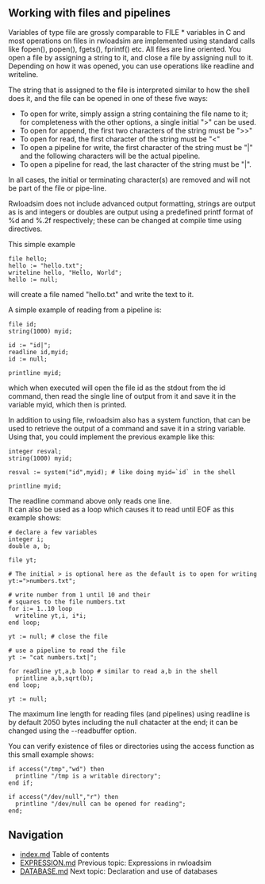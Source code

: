 ## Working with files and pipelines
Variables of type file are grossly comparable to FILE * variables in C 
and most operations on files in rwloadsim are implemented using 
standard calls like fopen(), popen(), fgets(), fprintf() etc.
All files are line oriented.
You open a file by assigning a string to it, and close a file by 
assigning null to it.
Depending on how it was opened, you can use operations like readline 
and writeline.  

The string that is assigned to the file is interpreted similar to how the shell does it,
and the file can be opened in one of these five ways:

* To open for write, simply assign a string containing the file name to it; for completeness with the other options, a single initial ">" can be used.
* To open for append, the first two characters of the string must be "\>\>"
* To open for read, the first character of the string must be "<"
* To open a pipeline for write, the first character of the string must be "\|" and the following characters will be the actual pipeline.
* To open a pipeline for read, the last character of the string must be "\|".

In all cases, the initial or terminating character(s) are removed and will not be part of the file or pipe-line.

Rwloadsim does not include advanced output formatting, strings are 
output as is and integers or doubles are output using a predefined 
printf format of %d and %.2f respectively; these can be changed at 
compile time using directives.

This simple example
```
file hello;
hello := "hello.txt";
writeline hello, "Hello, World";
hello := null;
```
will create a file named "hello.txt" and write the text to it.  

A simple example of reading from a pipeline is:
```
file id;
string(1000) myid;

id := "id|";
readline id,myid;
id := null;

printline myid;
```
which when executed will open the file id as the stdout from the id 
command, then read the single line of output from it and save it in the 
variable myid, which then is printed.

In addition to using file, rwloadsim also has a system function, that 
can be used to retrieve the output of a command and save it in a string 
variable.
Using that, you could implement the previous example like this:
```
integer resval;
string(1000) myid;

resval := system("id",myid); # like doing myid=`id` in the shell

printline myid;
```
The readline command above only reads one line.  
It can also be used as a loop which causes it to read 
until EOF as this example shows:
```
# declare a few variables
integer i;
double a, b;

file yt;

# The initial > is optional here as the default is to open for writing
yt:=">numbers.txt";

# write number from 1 until 10 and their 
# squares to the file numbers.txt
for i:= 1..10 loop
  writeline yt,i, i*i;
end loop;

yt := null; # close the file

# use a pipeline to read the file
yt := "cat numbers.txt|";

for readline yt,a,b loop # similar to read a,b in the shell
  printline a,b,sqrt(b);
end loop;

yt := null; 
```
The maximum line length for reading files (and pipelines) using 
readline is by default 2050 bytes including the null chatacter at the end;
it can be changed using the --readbuffer option.

You can verify existence of files or directories using the access 
function as this small example shows:
```
if access("/tmp","wd") then
  printline "/tmp is a writable directory";
end if;

if access("/dev/null","r") then
  printline "/dev/null can be opened for reading";
end;
```

## Navigation
* [index.md](index.md) Table of contents
* [EXPRESSION.md](EXPRESSION.md) Previous topic: Expressions in rwloadsim
* [DATABASE.md](DATABASE.md) Next topic: Declaration and use of databases
